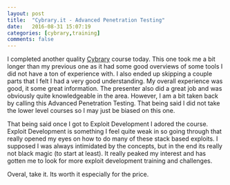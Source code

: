 ```yaml
---
layout: post
title:  "Cybrary.it - Advanced Penetration Testing"
date:   2016-08-31 15:07:19
categories: [cybrary,training]
comments: false
---
```

I completed another quality [Cybrary](https://www.cybrary.it) course today.  This one took me a bit longer than my previous one as it had some good overviews of some tools I did not have a ton of experience with.  I also ended up skipping a couple parts that I felt I had a very good understanding.  My overall experience was good, it some great information.  The presenter also did a great job and was obviously quite knowledgeable in the area.  However, I am a bit taken back by calling this Advanced Penetration Testing.  That being said I did not take the lower level courses so I may just be biased on this one.

That being said once I got to Exploit Development I adored the course.  Exploit Development is something I feel quite weak in so going through that really opened my eyes on how to do many of these stack based exploits.  I supposed I was always intimidated by the concepts, but in the end its really not black magic (to start at least).  It really peaked my interest and has gotten me to look for more exploit development training and challenges.

Overal, take it.  Its worth it especially for the price.
